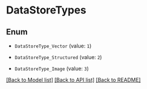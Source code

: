 # DataStoreTypes


## Enum

* `DataStoreType_Vector` (value: `1`)

* `DataStoreType_Structured` (value: `2`)

* `DataStoreType_Image` (value: `3`)

[[Back to Model list]](../README.md#documentation-for-models) [[Back to API list]](../README.md#documentation-for-api-endpoints) [[Back to README]](../README.md)


